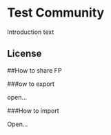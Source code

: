 # Test Community

Introduction text

## License

##How to share FP

###ow to export

open...

###How to import

Open...

